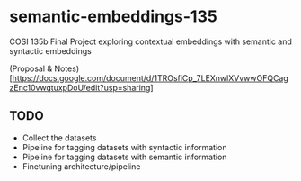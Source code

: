 # semantic-embeddings-135
COSI 135b Final Project exploring contextual embeddings with semantic and syntactic embeddings

(Proposal & Notes)[https://docs.google.com/document/d/1TROsfiCp_7LEXnwlXVvwwOFQCagzEnc10vwqtuxpDoU/edit?usp=sharing]

## TODO
 - Collect the datasets
 - Pipeline for tagging datasets with syntactic information
 - Pipeline for tagging datasets with semantic information
 - Finetuning architecture/pipeline

